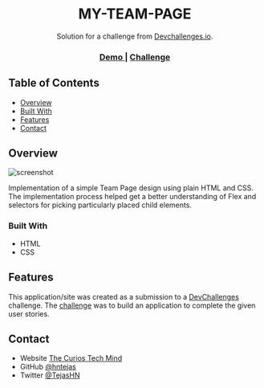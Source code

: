 <!-- Please update value in the {}  -->

<h1 align="center">MY-TEAM-PAGE</h1>

<div align="center">
   Solution for a challenge from  <a href="http://devchallenges.io" target="_blank">Devchallenges.io</a>.
</div>

<div align="center">
  <h3>
    <a href="https://my-team-page-challanges-io.netlify.app">
      Demo
    </a>   
    <span> | </span>
    <a href="https://devchallenges.io/challenges/hhmesazsqgKXrTkYkt0U">
      Challenge
    </a>
  </h3>
</div>

<!-- TABLE OF CONTENTS -->

## Table of Contents

- [Overview](#overview)
- [Built With](#built-with)
- [Features](#features)
- [Contact](#contact)

<!-- OVERVIEW -->

## Overview

![screenshot](https://my-team-page-challanges-io.netlify.app/images/dev-challenges-my-teammate-page.png)

Implementation of a simple Team Page design using plain HTML and CSS. The implementation process helped get a better understanding of Flex and selectors for picking particularly placed child elements.

### Built With

<!-- This section should list any major frameworks that you built your project using. Here are a few examples.-->

- HTML
- CSS

## Features

<!-- List the features of your application or follow the template. Don't share the figma file here :) -->

This application/site was created as a submission to a [DevChallenges](https://devchallenges.io/challenges) challenge. The [challenge](https://devchallenges.io/challenges/hhmesazsqgKXrTkYkt0U) was to build an application to complete the given user stories.


## Contact

- Website [The Curios Tech Mind](https://tejas-dev.netlify.app/)
- GitHub [@hntejas](https://github.com/hntejas)
- Twitter [@TejasHN](https://twitter.com/TejasHN)
